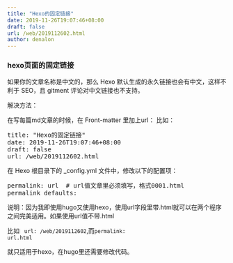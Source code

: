```yaml
---
title: "Hexo的固定链接"
date: 2019-11-26T19:07:46+08:00
draft: false
url: /web/2019112602.html
author: denalon
---
```


### hexo页面的固定链接
如果你的文章名称是中文的，那么 Hexo 默认生成的永久链接也会有中文，这样不利于 SEO，且 gitment 评论对中文链接也不支持。

解决方法：


在写每篇md文章的时候，在 Front-matter 里加上url：
比如：	
<pre>
title: "Hexo的固定链接"
date: 2019-11-26T19:07:46+08:00
draft: false
url: /web/2019112602.html
</pre>

在 Hexo 根目录下的 _config.yml 文件中，修改以下的配置项：
<pre>
permalink: url  # url值文章里必须填写，格式0001.html
permalink_defaults:
</pre>

<span class="label label-info">说明：</span>因为我即使用hugo又使用hexo，使用url字段里带.html就可以在两个程序之间完美适用。如果使用url值不带.html

 比如 <code> url: /web/2019112602</code>,而<code>permalink: url.html</code> 

 就只适用于hexo，在hugo里还需要修改代码。